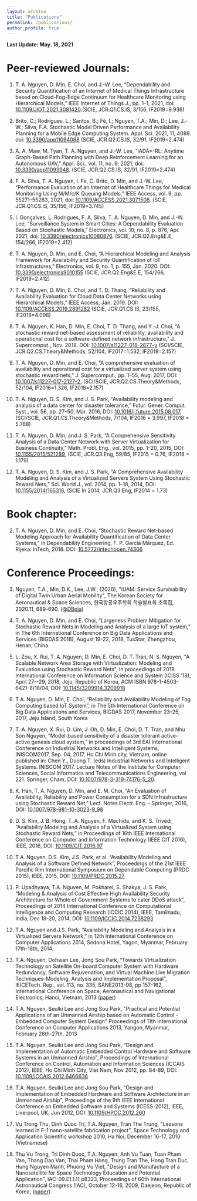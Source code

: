 ```yaml
---
layout: archive
title: "Publications"
permalink: /publications/
author_profile: true
---
```


__Last Update: May. 18, 2021__

# Peer-reviewed Journals:

1. T. A. Nguyen, D. Min, E. Choi, and J.-W. Lee, “Dependability and Security Quantification of an Internet of Medical Things Infrastructure based on Cloud-Fog-Edge Continuum for Healthcare Monitoring using Hierarchical Models,” IEEE Internet of Things J., pp. 1–1, 2021, doi: [10.1109/JIOT.2021.3081420](https://ieeexplore.ieee.org/document/9434376).(SCIE, JCR.Q1.CS.IS, 3/156, IF2019=9.936)

1. Brito, C.; Rodrigues, L.; Santos, B.; Fé, I.; Nguyen, T.A.; Min, D.; Lee, J.-W.; Silva, F.A. Stochastic Model Driven Performance and Availability Planning for a Mobile Edge Computing System. Appl. Sci. 2021, 11, 4088. doi: [10.3390/app11094088](https://doi.org/10.3390/app11094088) (SCIE, JCR.Q2.CS.IS, 32/91, IF2019=2.474)

1. A. A. Maw, M. Tyan, T. A. Nguyen, and J.-W. Lee, “iADA*-RL: Anytime Graph-Based Path Planning with Deep Reinforcement Learning for an Autonomous UAV,” Appl. Sci., vol. 11, no. 9, 2021, doi: [10.3390/app11093948](https://doi.org/10.3390/app11093948). (SCIE, JCR.Q2.CS.IS, 32/91, IF2019=2.474)

1. F. A. Silva, T. A. Nguyen, I. Fe, C. Brito, D. Min, and J.-W. Lee, “Performance Evaluation of an Internet of Healthcare Things for Medical Monitoring Using M/M/c/K Queuing Models,” IEEE Access, vol. 9, pp. 55271–55283, 2021, doi: [10.1109/ACCESS.2021.3071508](https://ieeexplore.ieee.org/document/9398691/). (SCIE, JCR.Q1.CS.IS, 35/156, IF2019=3.745)

1. I. Gonçalves, L. Rodrigues, F. A. Silva, T. A. Nguyen, D. Min, and J.-W. Lee, “Surveillance System in Smart Cities: A Dependability Evaluation Based on Stochastic Models,” Electronics, vol. 10, no. 8, p. 876, Apr. 2021, doi: [10.3390/electronics10080876](https://www.mdpi.com/2079-9292/10/8/876). (SCIE, JCR.Q2.Eng&E.E, 154/266, IF2019=2.412)

1. T. A. Nguyen, D. Min, and E. Choi, “A Hierarchical Modeling and Analysis Framework for Availability and Security Quantification of IoT Infrastructures,” Electronics, vol. 9, no. 1, p. 155, Jan. 2020. DOI: [10.3390/electronics9010155](https://doi.org/10.3390/electronics9010155) (SCIE, JCR.Q2.Eng&E.E, 154/266, IF2019=2.412)

1. T. A. Nguyen, D. Min, E. Choi, and T. D. Thang, “Reliability and Availability Evaluation for Cloud Data Center Networks using Hierarchical Models​,” IEEE Access, Jan. 2019. DOI: [10.1109/ACCESS.2019.2891282](https://doi.org/10.1109/ACCESS.2019.2891282) (SCIE, JCR.Q1.CS.IS, 23/155, IF2018=4.098)

1. T. A. Nguyen, K. Han, D. Min, E. Choi, T. D. Thang, and Y.-J. Choi, “A stochastic reward net-based assessment of reliability, availability and operational cost for a software-defined network infrastructure,” J. Supercomput., Nov. 2018. DOI: [10.1007/s11227-018-2677-y](https://doi.org/10.1007/s11227-018-2677-y) (SCI/SCIE, JCR.Q2.CS.Theory&Methods, 52/104, IF2017=1.532, IF2018=2.157)

1. T. A. Nguyen, D. Min, and E. Choi, “A comprehensive evaluation of availability and operational cost for a virtualized server system using stochastic reward nets,” J. Supercomput., pp. 1–55, Aug. 2017, DOI: [10.1007/s11227-017-2127-2](https://link.springer.com/article/10.1007/s11227-017-2127-2), (SCI/SCIE, JCR.Q2.CS.Theory&Methods, 52/104, IF2016=1.326, IF2018=2.157)

1. T. A. Nguyen, D. S. Kim, and J. S. Park, “Availability modeling and analysis of a data center for disaster tolerance,” Futur. Gener. Comput. Syst., vol. 56, pp. 27–50, Mar. 2016, DOI: [10.1016/j.future.2015.08.017](https://doi.org/10.1016/j.future.2015.08.017), (SCI/SCIE, JCR.Q1.CS.Theory&Methods, 7/104, IF2016 = 3.997, IF2018 = 5.768)

1. T. A. Nguyen, D. Min, and J. S. Park, “A Comprehensive Sensitivity Analysis of a Data Center Network with Server Virtualization for Business Continuity,” Math. Probl. Eng., vol. 2015, pp. 1–20, 2015, DOI: [10.1155/2015/521289](http://dx.doi.org/10.1155/2015/521289), (SCIE, JCR.Q3.Eng, 59/85, IF2015 = 0.76, IF2018 = 1.179)

1. T. A. Nguyen, D. S. Kim, and J. S. Park, “A Comprehensive Availability Modeling and Analysis of a Virtualized Servers System Using Stochastic Reward Nets,” Sci. World J., vol. 2014, pp. 1–18, 2014, DOI: [10.1155/2014/165316](http://dx.doi.org/10.1155/2014/165316), (SCIE In 2014, JCR.Q3.Eng, IF2014 = 1.73)

# Book chapter:

2. T. A. Nguyen, D. Min, and E. Choi, “Stochastic Reward Net-based Modeling Approach for Availability Quantification of Data Center Systems,” in Dependability Engineering, F. P. García Márquez, Ed. Rijeka: InTech, 2018. DOI: [10.5772/intechopen.74306](https://www.intechopen.com/books/dependability-engineering/stochastic-reward-net-based-modeling-approach-for-availability-quantification-of-data-center-systems)

# Conference Proceedings:

3. Nguyen, T.A., Min, D.K., Lee, J.W., (2020),  "iUAM: Service Survivability of Digital Twin Urban Aerial Mobility", The Korean Society for Aeronautical & Space Sciences, 한국항공우주학회 학술발표회 초록집, 2020.11, 689-690. (@[DBpia](https://www.dbpia.co.kr/journal/articleDetail?nodeId=NODE10526249))

3. T. A. Nguyen, D. Min, and E. Choi, “Largeness Problem Mitigation for Stochastic Reward Nets in Modeling and Analysis of a large IoT system,” in The 6th International Conference on Big Data Applications and Services (BIGDAS 2018), August 19-22, 2018, TusStar, Zhengzhou, Henan, China.

3. ​L. Zou, X. Rui, T. A. Nguyen, D. Min, E. Choi, D. T. Tran, N. S. Nguyen, "A Scalable Network Area Storage with Virtualization: Modeling and Evaluation using Stochastic Reward Nets", in proceedings of 2018 International Conference on Information Science and System (ICISS '18), April 27--29, 2018, Jeju, Republic of Korea, ACM ISBN 978-1-4503-6421-8/18/04, DOI: [10.1145/3209914.3209918](https://dl.acm.org/citation.cfm?doid=3209914.3209918)

3. T.A. Nguyen, D. Min, E. Choi, “Reliability and Availability Modeling of Fog Computing based IoT System”, in The 5th International Conference on Big Data Applications and Services, BIGDAS 2017, November 23-25, 2017, Jeju Island, South Korea

3. T. A. Nguyen, X. Rui, D. Lim, J. Oh, D. Min, E. Choi, D. T. Tran, and Nhu Son Nguyen, “Model-based sensitivity of a disaster tolerant active-active genesis cloud system,” in proceedings of 3rd EAI International Conference on Industrial Networks and Intelligent Systems, INISCOM2017, Sep. 04, 2017, Ho Chi Minh city, Vietnam, online published in: Chen Y., Duong T. (eds) Industrial Networks and Intelligent Systems. INISCOM 2017. Lecture Notes of the Institute for Computer Sciences, Social Informatics and Telecommunications Engineering, vol 221. Springer, Cham, DOI: [10.1007/978-3-319-74176-5_20](https://link.springer.com/chapter/10.1007/978-3-319-74176-5_20).

3. K. Han, T. A. Nguyen, D. Min, and E. M. Choi, “An Evaluation of Availability, Reliability and Power Consumption for a SDN Infrastructure using Stochastic Reward Net,” Lect. Notes Electr. Eng. - Springer, 2016, DOI: [10.1007/978-981-10-3023-9_98](https://link.springer.com/chapter/10.1007/978-981-10-3023-9_98)

3. D. S. Kim, J. B. Hong, T. A. Nguyen, F. Machida, and K. S. Trivedi, “Availability Modeling and Analysis of a Virtualized System using Stochastic Reward Nets,” in Proceedings of 16th IEEE International Conference on Computer and Information Technology (IEEE CIT 2016), IEEE, 2016, DOI: [10.1109/CIT.2016.97](https://doi.org/10.1109/CIT.2016.97)

3. T.A. Nguyen, D.S. Kim, J.S. Park, et al.  “Availability Modeling and Analysis of a Software Defined Network”, Proceedings of the 21st IEEE Parcific Rim International Symposium on Dependable Computing (PRDC 2015), IEEE, 2015, DOI: [10.1109/PRDC.2015.27](https://ieeexplore.ieee.org/document/7371859/)

3. P. Upadhyaya, T.A. Nguyen, M. Pokharel, S. Shakya, J. S. Park, “Modeling & Analysis of Cost Effective High Availability Security Architecture for Whole of Government Systems to cater DDoS attack”, Proceedings of 2014 International Conference on Computational Intelligence and Computing Research (ICCIC 2014), IEEE, Tamilnadu, India, Dec 18-20, 2014, DOI: [10.1109/ICCIC.2014.7238293](https://doi.org/10.1109/ICCIC.2014.7238293)

3. T.A. Nguyen and J.S. Park, “Availability Modeling and Analysis in a Virtualized Servers Network,” in 12th International Conference on Computer Applications 2014, Sedona Hotel, Yagon, Myanmar, February 17th-18th, 2014.

3. T.A. Nguyen, Dohwan Lee, Jong Sou Park, “Towards Virtualization Technology on Satellite On-board Computer System with Hardware Redundancy, Software Rejuvenation, and Virtual Machine Live Migration Techniques-Modeling, Analysis and Implementation Proposal”, IEICETech. Rep., vol. 113, no. 335, SANE2013-98, pp 157-162, International Conference on Space, Aeronautical and Navigational Electronics, Hanoi, Vietnam, 2013 ([paper](http://www.ieice.org/ken/paper/20131203lB7P/eng/))

3. T.A. Nguyen, Seulki Lee and Jong Sou Park, "Practical and Potential Applications of an Unmanned Airship based on Automatic Control - Embedded Computer System Design" Proceedings of 11th International Conference on Computer Applications 2013, Yangon, Myanmar, February 26th-27th, 2013

3. T.A. Nguyen, Seulki Lee and Jong Sou Park, "Design and Implementation of Automatic Embedded Control Hardware and Software Systems in an Unmanned Airship", Proceedings of International Conference on Control, Automation and Information Sciences (ICCAIS 2012), IEEE, Ho Chi Minh City, Viet Nam, Nov 2012, pp. 84-89, DOI: [10.1109/ICCAIS.2012.6466636](https://doi.org/10.1109/ICCAIS.2012.6466636)

3. T.A. Nguyen, Seulki Lee and Jong Sou Park, "Design and Implementation of Embedded Hardware and Software Architecture in an Unmanned Airship", Proceedings of the 9th IEEE International Conference on Embedded Software and Systems (ICESS-2012), IEEE, Liverpool, UK, Jun 2012, DOI: [10.1109/HPCC.2012.260](https://doi.org/10.1109/HPCC.2012.260)

3. Vu Trong Thu, Dinh Quoc Tri, T.A. Nguyen, Tran The Trung, "Lessons learned in F-1 nano-satellite fabrication project", Space Technology and Application Scientific workshop 2010, Ha Noi, December 16-17, 2010 (Vietnamese)

3. Thu Vu Trong, Tri Dinh Quoc, T.A. Nguyen, Anh Vu Tuan, Tuan Pham Van, Thang Dao Van, Thai Pham Hong, Trung Tran The, Hong Tran Duc, Hung Nguyen Manh, Phuong Vu Viet, "Design and Manufacture of a Nanosatellite for Space Technology Education and Potential Application", IAC-09.E1.1.11 p8323, Proceedings of 60th International Astronautical Congress (IAC), October 12-16, 2009, Daejeon, Republic of Korea, ([paper](http://ftri.fpt.edu.vn/wp-content/uploads/2010/10/IAC-09.E1.1.11-Design-and-manufacture-of-a-nanosatellite-for-space-technology-education-and-potential-application.pdf))